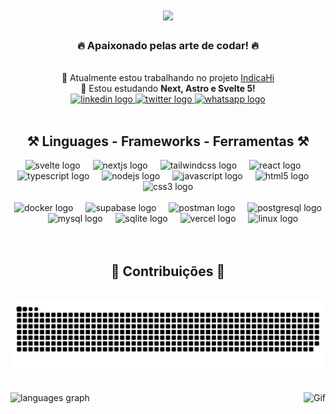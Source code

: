 <h1 align="center">
    <img src="https://readme-typing-svg.herokuapp.com/?font=Righteous&size=35&center=true&vCenter=true&width=500&height=70&duration=4000&lines=Oi+There!+👋;+I'm+Pedro+Muniz!" />
</h1>

<h3 align="center">🔥 Apaixonado pelas arte de codar! 🔥</h3>

<br/>

<div align="center">
    🔭 Atualmente estou trabalhando no projeto <a href="https://github.com/othavioquiliao/IndicaHi">IndicaHi</a><br/>
    🌱 Estou estudando <strong>Next, Astro e Svelte 5!</strong>
</div>

<div align="center">
    <a href="https://www.linkedin.com/in/othavioquiliao/" target="_blank">
        <img src="https://raw.githubusercontent.com/maurodesouza/profile-readme-generator/master/src/assets/icons/social/linkedin/default.svg" width="52" height="40" alt="linkedin logo" />
    </a>
    <a href="https://x.com/QuiliaoDev" target="_blank">
        <img src="https://raw.githubusercontent.com/maurodesouza/profile-readme-generator/master/src/assets/icons/social/twitter/default.svg" width="52" height="40" alt="twitter logo" />
    </a>
    <a href="https://wa.me/5551996474579?text=Oi%2C%20eu%20vi%20seu%20perfil%20do%20LinkedIn%2C%20tudo%20bem%3F" target="_blank">
        <img src="https://raw.githubusercontent.com/maurodesouza/profile-readme-generator/master/src/assets/icons/social/whatsapp/default.svg" width="52" height="40" alt="whatsapp logo" />
    </a>
</div>

<br/>

<h2 align="center">⚒️ Linguages - Frameworks - Ferramentas ⚒️</h2>
<div align="center">
    <img src="https://skillicons.dev/icons?i=svelte" height="40" alt="svelte logo" />
    <img width="12" />
    <img src="https://skillicons.dev/icons?i=nextjs" height="40" alt="nextjs logo" />
    <img width="12" />
    <img src="https://skillicons.dev/icons?i=tailwind" height="40" alt="tailwindcss logo" />
    <img width="12" />
    <img src="https://skillicons.dev/icons?i=react" height="40" alt="react logo" />
    <img width="12" />
    <img src="https://skillicons.dev/icons?i=ts" height="40" alt="typescript logo" />
    <img width="12" />
    <img src="https://skillicons.dev/icons?i=nodejs" height="40" alt="nodejs logo" />
    <img width="12" />
    <img src="https://skillicons.dev/icons?i=js" height="40" alt="javascript logo" />
    <img width="12" />
    <img src="https://skillicons.dev/icons?i=html" height="40" alt="html5 logo" />
    <img width="12" />
    <img src="https://skillicons.dev/icons?i=css" height="40" alt="css3 logo" />
</div>
<br/>
<div align="center">
    <img src="https://skillicons.dev/icons?i=docker" height="40" alt="docker logo" />
    <img width="12" />
    <img src="https://skillicons.dev/icons?i=supabase" height="40" alt="supabase logo" />
    <img width="12" />
    <img src="https://skillicons.dev/icons?i=postman" height="40" alt="postman logo" />
    <img width="12" />
    <img src="https://skillicons.dev/icons?i=postgres" height="40" alt="postgresql logo" />
    <img width="12" />
    <img src="https://skillicons.dev/icons?i=mysql" height="40" alt="mysql logo" />
    <img width="12" />
    <img src="https://skillicons.dev/icons?i=sqlite" height="40" alt="sqlite logo" />
    <img width="12" />
    <img src="https://skillicons.dev/icons?i=vercel" height="40" alt="vercel logo" />
    <img width="12" />
    <img src="https://skillicons.dev/icons?i=linux" height="40" alt="linux logo" />
</div>

<br/>
<br/>

<div align="center">
    <h2>🐍 Contribuições 🐍</h2>
    <br/>
    <img alt="Cobra comendo minhas contribuiçao" src="https://raw.githubusercontent.com/salesp07/salesp07/output/github-contribution-grid-snake.svg" />
</div>

<br/>
<br/>

<div align="right">
    <img align="right" height="180" src="https://media1.tenor.com/m/IErQHBRt6GIAAAAd/leonardo-dicaprio.gif" alt="Gif" />
</div>

<div align="left">
    <img src="https://github-readme-stats.vercel.app/api/top-langs?username=othavioquiliao&locale=pt-br&hide_title=true&layout=compact&card_width=320&langs_count=6&theme=tokyonight&hide_border=true" height="180" alt="languages graph" />
</div>

